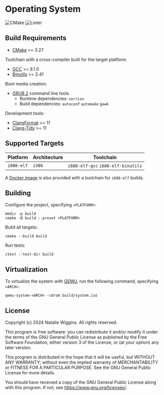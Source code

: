# Operating System

![CMake](https://github.com/lunar-natalie/os/actions/workflows/cmake.yml/badge.svg)
![Linter](https://github.com/lunar-natalie/os/actions/workflows/linter.yml/badge.svg)

## Build Requirements

- [CMake](https://cmake.org/) >= 3.27

Toolchain with a cross-compiler built for the target platform:

- [GCC](https://gcc.gnu.org/) >= 8.1.0
- [Binutils](https://www.gnu.org/software/binutils/) >= 2.41

Boot media creation:

- [GRUB 2](https://git.savannah.gnu.org/git/grub.git) command line tools
  - Runtime dependencies: `xorriso`
  - Build dependencies: `autoconf` `automake` `gawk`

Development tools:

- [ClangFormat](https://releases.llvm.org/11.0.0/tools/clang/docs/ClangFormat.html) >= 11
- [Clang-Tidy](https://releases.llvm.org/11.0.0/tools/clang/tools/extra/docs/clang-tidy/index.html) >= 11

## Supported Targets

| Platform   | Architecture | Toolchain                          |
|------------|--------------|------------------------------------|
| `i686-elf` | `i386`       | `i686-elf-gcc` `i686-elf-binutils` |

A [Docker image](https://github.com/lunar-natalie/os-build) is also provided with a toolchain for `i686-elf` builds.

## Building

Configure the project, specifying `<PLATFORM>`:

```shell
mkdir -p build
cmake -B build --preset <PLATFORM>
```

Build all targets:

```shell
cmake --build build
```

Run tests:

```shell
ctest --test-dir build
```

## Virtualization

To virtualize the system with [QEMU](https://www.qemu.org/), run the following command, specifying `<ARCH>`:

```shell
qemu-system-<ARCH> -cdrom build/system.iso
```

## License

Copyright (c) 2024 Natalie Wiggins. All rights reserved.

This program is free software: you can redistribute it and/or modify it under
the terms of the GNU General Public License as published by the Free Software
Foundation, either version 3 of the License, or (at your option) any later
version.

This program is distributed in the hope that it will be useful, but WITHOUT ANY
WARRANTY; without even the implied warranty of MERCHANTABILITY or FITNESS FOR A
PARTICULAR PURPOSE. See the GNU General Public License for more details.

You should have received a copy of the GNU General Public License along with
this program. If not, see <https://www.gnu.org/licenses/>.
